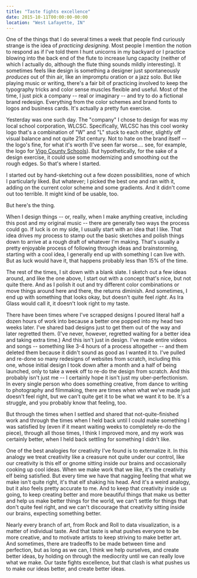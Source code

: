 ```yaml
---
title: "Taste fights excellence"
date: 2015-10-11T00:00:00-00:00
location: "West Lafayette, IN"
---
```


One of the things that I do several times a week that people find curiously strange is the idea of _practicing designing_. Most people I mention the notion to respond as if I've told them I hunt unicorns in my backyard or I practice blowing into the back end of the flute to increase lung capacity (neither of which I actually do, although the flute thing sounds mildly interesting). It sometimes feels like design is something a designer just spontaneously _produces_ out of thin air, like an impromptu oration or a jazz solo. But like playing music or writing, there's a fair bit of practicing involved to keep the typography tricks and color sense muscles flexible and useful. Most of the time, I just pick a company -- real or imaginary -- and try to do a fictional brand redesign. Everything from the color schemes and brand fonts to logos and business cards. It's actually a pretty fun exercise.

Yesterday was one such day. The "company" I chose to design for was my local school corporation, WLCSC. Specifically, WLCSC has this cool wonky logo that's a combination of "W" and "L" stuck to each other, slightly off visual balance and not quite 21st century. Not to hate on the brand itself -- the logo's fine, for what it's worth (I've seen far worse.... see, for example, the logo for [Vigo County Schools](http://starkindustriesusa.com/wp-content/uploads/2013/12/vigo-county-schools-logo_jpg_475x310_q85.jpg)). But hypothetically, for the sake of a design exercise, it could use some modernizing and smoothing out the rough edges. So that's where I started.

I started out by hand-sketching out a few dozen possibilities, none of which I particularly liked. But whatever; I picked the best one and ran with it, adding on the current color scheme and some gradients. And it didn't come out too terrible. It might kind of be usable, too.

But here's the thing.

When I design things -- or, really, when I make anything creative, including this post and my original music -- there are generally two ways the process could go. If luck is on my side, I usually start with an idea that I like. That idea drives my process to stamp out the basic sketches and polish things down to arrive at a rough draft of whatever I'm making. That's usually a pretty enjoyable process of following through ideas and brainstorming, starting with a cool idea, I generally end up with something I can live with. But as luck would have it, that happens probably less than 15% of the time.

The rest of the times, I sit down with a blank slate. I sketch out a few ideas around, and like the one above, I start out with a concept that's nice, but not quite there. And as I polish it out and try different color combinations or move things around here and there, the returns diminish. And sometimes, I end up with something that looks okay, but doesn't quite feel _right_. As Ira Glass would call it, it doesn't look right to my taste.

There have been times where I've scrapped designs I poured literal half a dozen hours of work into because a better one popped into my head two weeks later. I've shared bad designs just to get them out of the way and later regretted them. (I've never, however, regretted waiting for a better idea and taking extra time.) And this isn't just in design. I've made entire videos and songs -- something like 3-4 hours of a process altogether -- and them deleted them because it didn't sound as good as I wanted it to. I've pulled and re-done so many redesigns of websites from scratch, including this one, whose initial design I took down after a month and a half of being launched, only to take a week off to re-do the design from scratch. And this probably isn't just me -- I certainly hope it isn't just my uber-perfectionism. In every single person who does something creative, from dance to writing to photography and filmmaking, there are times when what we've made just doesn't feel right, but we can't quite get it to be what we want it to be. It's a struggle, and you probably know that feeling, too.

But through the times when I settled and shared that not-quite-finished work and through the times when I held back until I could make something I was satisfied by (even if it meant waiting weeks to completely re-do the piece), through all those times, I think I improved more, and my work was certainly better, when I held back settling for something I didn't like.

One of the best analogies for creativity I've found is to externalize it. In this analogy we treat creativity like a creasure not quite under our control, like our creativity is this elf or gnome sitting inside our brains and occasionally cooking up cool ideas. When we make work that we like, it's the creativity elf being satisfied. But every time we have that nagging feeling that what we make isn't quite right, it's that elf shaking his head. And it's a weird analogy, but it also feels pretty accurate to me. And to keep that creativity inside us going, to keep creating better and more beautiful things that make us better and help us make better things for the world, we can't settle for things that don't quite feel right, and we can't discourage that creativity sitting inside our brains, expecting something better.

Nearly every branch of art, from Rock and Roll to data visualization, is a matter of individual taste. And that taste is what pushes everyone to be more creative, and to motivate artists to keep striving to make better art. And sometimes, there are tradeoffs to be made between time and perfection, but as long as we can, I think we help ourselves, and create better ideas, by holding on through the mediocrity until we can really love what we make. Our taste fights excellence, but that clash is what pushes us to make our ideas better, and create better ideas.
